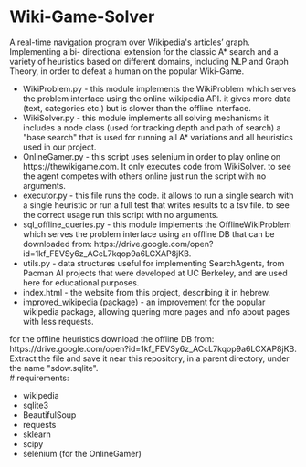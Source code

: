 # Wiki-Game-Solver
A real-time navigation program over Wikipedia's articles’ graph. Implementing a bi- directional extension for the classic A* search and a variety of heuristics based on  different domains, including NLP and Graph Theory, in order to defeat a human on the popular Wiki-Game.<br>
<ul>
<li>WikiProblem.py - this module implements the WikiProblem which serves the problem interface using the online wikipedia API. it gives more data (text, categories etc.) but is slower than the offline interface. </li>
<li>WikiSolver.py - this module implements all solving mechanisms it includes a node class (used for tracking depth and path of search) a "base search" that is used for running all A* variations and all heuristics used in our project.</li>
<li>OnlineGamer.py - this script uses selenium in order to play online on https://thewikigame.com. It only executes code from WikiSolver. to see the agent competes with others online just run the script with no arguments.</li>
<li>executor.py - this file runs the code. it allows to run a single search with a single heuristic or run a full test that writes results to a tsv file. to see the correct usage run this script with no arguments.</li>
<li>sql_offline_queries.py - this module implements the OfflineWikiProblem which serves the problem interface using an offline DB that can be downloaded from: https://drive.google.com/open?id=1kf_FEVSy6z_ACcL7kqop9a6LCXAP8jKB.</li>
<li>utils.py - data structures useful for implementing SearchAgents, from Pacman AI projects that were developed at UC Berkeley, and are used here for educational purposes.</li>
<li>index.html - the website from this project, describing it in hebrew. </li>
<li>improved_wikipedia (package) - an improvement for the popular wikipedia package, allowing quering more pages and info about pages with less requests.</li>
</ul>   
 for the offline heuristics download the offline DB from: https://drive.google.com/open?id=1kf_FEVSy6z_ACcL7kqop9a6LCXAP8jKB. Extract the file and save it near this repository, in a parent directory, under the name "sdow.sqlite". <br>
# requirements:
<ul>
  <li>wikipedia</li>
  <li>sqlite3</li>
  <li>BeautifulSoup</li>
  <li>requests</li>
  <li>sklearn</li>
  <li>scipy</li>
  <li>selenium (for the OnlineGamer)</li>
</ul>  





